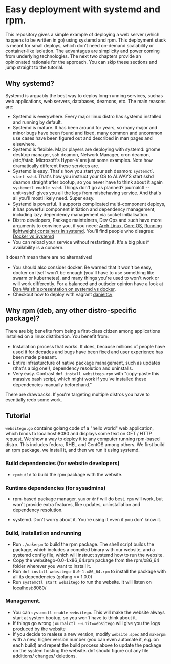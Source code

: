 # Easy deployment with systemd and rpm.

This repository gives a simple example of deploying a web server (which happens to be written in go) using systemd and rpm. This deployment stack is meant for small deploys, which don't need on-demand scalability or container-like isolation. The advantages are simplicity and power coming from underlying technologies. The next two chapters provide an opinionated rationale for the approach. You can skip these sections and jump straight to the tutorial.

## Why systemd?

Systemd is arguably the best way to deploy long-running services, suchas web applications, web servers, databases, deamons, etc. The main reasons are:

 * Systemd is everywhere. Every major linux distro has systemd installed and running by default.
 * Systemd is mature. It has been around for years, so many major and minor bugs have been found and fixed, many common and uncommon use cases have been figured out and described in man pages and elsewhere.
 * Systemd is flexible. Major players are deploying with systemd: gnome desktop manager, ssh deamon, Network Manager, cron deamon, /etc/fstab, Microsoft's Hyper-V are just some examples. Note how dramatically different these services are.
 * Systemd is easy. That's how you start your ssh deamon: `systemctl start sshd`. That's how you instruct your OS to ALWAYS start sshd deamon straight after bootup, so you never have to think about it again `systemctl enable sshd`. Things don't go as planned? journalctl --unit=sshd` gives you all the logs from misbehaving service. And that's all you'll mostl likely need. Super easy.
 * Systemd is powerful. It supports complicated multi-component deploys, it has powerful component initiation and dependency management, including lazy dependency management via socket initialisation.
 * Distro developers, Package mainteiners, Dev Ops and such have more arguments to convince you, if you need: [Arch Linux](https://bbs.archlinux.org/viewtopic.php?pid=1149530#p1149530), [Core OS](https://coreos.com/using-coreos/systemd/), [Running lightweight containers in systemd](https://fedoraproject.org/wiki/Features/SystemdLightweightContainers). You'll find people who disagree: [Docker vs Systemd](http://thenewstack.io/why-docker-containers-and-systemd-drive-a-wedge-through-the-concept-of-linux-distributions/)
 * You can reload your service without restarting it. It's a big plus if availability is a concern.

It doesn't mean there are no alternatives!

 * You should also consider docker. Be warned that it won't be easy, docker on itself won't be enough (you'll have to use something like swarm or kubernetes), and many things you're used to won't work or will work differently. For a balanced and outisder opinion have a look at [Dan Walsh's presentation on systemd vs docker](https://www.youtube.com/watch?v=35biGFCWdlQ).
 * Checkout how to deploy with vagrant [danieltcv](https://github.com/danieltcv/product_reviews/tree/master)

## Why rpm (deb, any other distro-specific package)?

There are big benefits from being a first-class citizen among applications installed on a linux distribution. You benefit from:
 * Installation process that works. It does, because millions of people have used it for decades and bugs have been fixed and user experience has been made pleasant.
 * Entire infrasturcture of native package management, such as updates (that's a big one!), dependency resolution and uninstalls.
 * Very easy. Contrast `dnf install websitego.rpm` with "copy-paste this massive bash script, which might work if you've installed these dependencies manually beforehand."

There are drawbacks. If you're targeting multiple distros you have to esentially redo some work.

## Tutorial

`websitego.go` contains golang code of a "hello world" web application, which binds to localhost:8080 and displays some text on GET / HTTP request. We show a way to deploy it to any computer running rpm-based distro. This includes fedora, RHEL and CentOS among others. We first build an rpm package, we install it, and then we run it using systemd.

### Build dependencies (for website developers)

* `rpmbuild` to build the rpm package with the website.

### Runtime dependencies (for sysadmins)

* rpm-based package manager. `yum` or `dnf` will do best. `rpm` will work, but won't provide extra features, like updates, uninstallation and dependency resolution.

* systemd. Don't worry about it. You're using it even if you don' know it.

### Build, installation and running

* Run `./makerpm` to build the rpm package. The shell script builds the package, which includes a compiled binary with our website, and a systemd config file, which will instruct systemd how to run the website.
* Copy the websitego-0.0-1.x86_64.rpm package from the rpm/x86_64 folder wherever you want to install it.
* Run `dnf install websitego-0.0-1.x86_64.rpm` to install the package with all its dependencies (golang >= 1.0.0)
* Run `systemctl start websitego` to run the website. It will listen on localhost:8080/

### Management.

* You can `systemctl enable websitego`. This will make the website always start at system bootup, so you won't have to think about it.
* If things go wrong `journalctl --unit=websitego` will give you the logs produced by the website
* If you decide to realese a new version, modify `website.spec` and `makerpm` with a new, higher version number (you can even automate it, e.g. on each build) and repeat the build process above to update the package on the system hosting the website. dnf should figure out any file additions/ changes/ deletions.
